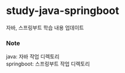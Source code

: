 # study-java-springboot
자바, 스프링부트 학습 내용 업데이트


### Note
java: 자바 작업 디렉토리   
springboot: 스프링부트 작업 디렉토리

